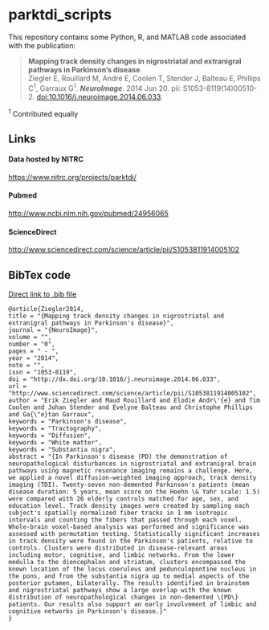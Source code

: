 parktdi_scripts
===============

This repository contains some Python, R, and MATLAB code associated with the publication:

> **Mapping track density changes in nigrostriatal and extranigral pathways in Parkinson’s disease**.  
Ziegler E, Rouillard M, André E, Coolen T, Stender J, Balteau E, Phillips C<sup>1</sup>, Garraux G<sup>1</sup>.
_**NeuroImage**_. 2014 Jun 20. pii: S1053-8119(14)00510-2. [doi:10.1016/j.neuroimage.2014.06.033](doi:10.1016/j.neuroimage.2014.06.033).

<sup>1</sup> Contributed equally

## Links

#### Data hosted by NITRC

https://www.nitrc.org/projects/parktdi/

#### Pubmed

http://www.ncbi.nlm.nih.gov/pubmed/24956065

#### ScienceDirect
 http://www.sciencedirect.com/science/article/pii/S1053811914005102


## BibTex code

[Direct link to .bib file](https://github.com/CyclotronResearchCentre/parktdi_scripts/blob/master/citation.bib)

    @article{Ziegler2014,
    title = "{Mapping track density changes in nigrostriatal and extranigral pathways in Parkinson's disease}",
    journal = "{NeuroImage}",
    volume = "",
    number = "0",
    pages = " - ",
    year = "2014",
    note = "",
    issn = "1053-8119",
    doi = "http://dx.doi.org/10.1016/j.neuroimage.2014.06.033",
    url = "http://www.sciencedirect.com/science/article/pii/S1053811914005102",
    author = "Erik Ziegler and Maud Rouillard and Elodie Andr\'{e} and Tim Coolen and Johan Stender and Evelyne Balteau and Christophe Phillips and Ga{\"e}tan Garraux",
    keywords = "Parkinson's disease",
    keywords = "Tractography",
    keywords = "Diffusion",
    keywords = "White matter",
    keywords = "Substantia nigra",
    abstract = "{In Parkinson's disease (PD) the demonstration of neuropathological disturbances in nigrostriatal and extranigral brain pathways using magnetic resonance imaging remains a challenge. Here, we applied a novel diffusion-weighted imaging approach‚ track density imaging (TDI). Twenty-seven non-demented Parkinson's patients (mean disease duration: 5 years, mean score on the Hoehn \& Yahr scale: 1.5) were compared with 26 elderly controls matched for age, sex, and education level. Track density images were created by sampling each subject's spatially normalized fiber tracks in 1 mm isotropic intervals and counting the fibers that passed through each voxel. Whole-brain voxel-based analysis was performed and significance was assessed with permutation testing. Statistically significant increases in track density were found in the Parkinson's patients, relative to controls. Clusters were distributed in disease-relevant areas including motor, cognitive, and limbic networks. From the lower medulla to the diencephalon and striatum, clusters encompassed the known location of the locus coeruleus and pedunculopontine nucleus in the pons, and from the substantia nigra up to medial aspects of the posterior putamen, bilaterally. The results identified in brainstem and nigrostriatal pathways show a large overlap with the known distribution of neuropathological changes in non-demented \{PD\} patients. Our results also support an early involvement of limbic and cognitive networks in Parkinson's disease.}"
    }
